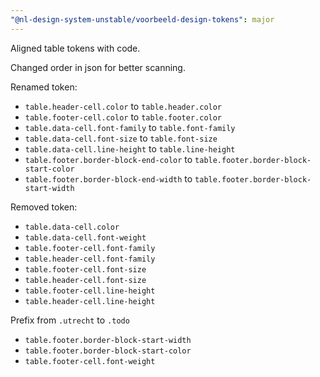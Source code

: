 ```yaml
---
"@nl-design-system-unstable/voorbeeld-design-tokens": major
---
```


Aligned table tokens with code.

Changed order in json for better scanning.

Renamed token:
- `table.header-cell.color` to `table.header.color`
- `table.footer-cell.color` to `table.footer.color`
- `table.data-cell.font-family` to `table.font-family`
- `table.data-cell.font-size` to `table.font-size`
- `table.data-cell.line-height` to `table.line-height`
- `table.footer.border-block-end-color` to `table.footer.border-block-start-color`
- `table.footer.border-block-end-width` to `table.footer.border-block-start-width`

Removed token:
- `table.data-cell.color`
- `table.data-cell.font-weight`
- `table.footer-cell.font-family`
- `table.header-cell.font-family`
- `table.footer-cell.font-size`
- `table.header-cell.font-size`
- `table.footer-cell.line-height`
- `table.header-cell.line-height`

Prefix from `.utrecht` to `.todo`
- `table.footer.border-block-start-width`
- `table.footer.border-block-start-color`
- `table.footer-cell.font-weight`
